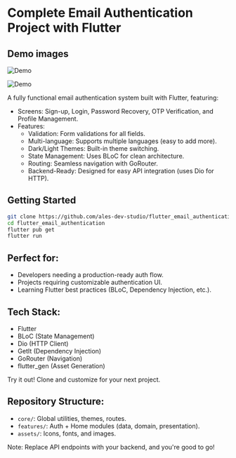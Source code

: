 # Complete Email Authentication Project with Flutter

## Demo images

![Demo](https://raw.githubusercontent.com/ales-dev-studio/flutter_authentication_screens_ui/refs/heads/main/assets/images/Demo-light.png)

![Demo](https://raw.githubusercontent.com/ales-dev-studio/flutter_authentication_screens_ui/refs/heads/main/assets/images/Demo-dark.png)

A fully functional email authentication system built with Flutter, featuring:
- Screens: Sign-up, Login, Password Recovery, OTP Verification, and Profile Management.
- Features:
    - Validation: Form validations for all fields.
    - Multi-language: Supports multiple languages (easy to add more).
    - Dark/Light Themes: Built-in theme switching.
    - State Management: Uses BLoC for clean architecture.
    - Routing: Seamless navigation with GoRouter.
    - Backend-Ready: Designed for easy API integration (uses Dio for HTTP).
 
## Getting Started  
```bash
git clone https://github.com/ales-dev-studio/flutter_email_authentication.git
cd flutter_email_authentication
flutter pub get
flutter run
```

## Perfect for:
- Developers needing a production-ready auth flow.
- Projects requiring customizable authentication UI.
- Learning Flutter best practices (BLoC, Dependency Injection, etc.).


## Tech Stack:
- Flutter
- BLoC (State Management)
- Dio (HTTP Client)
- GetIt (Dependency Injection)
- GoRouter (Navigation)
- flutter_gen (Asset Generation)

Try it out! Clone and customize for your next project.

## Repository Structure:
- `core/`: Global utilities, themes, routes.
- `features/`: Auth + Home modules (data, domain, presentation).
- `assets/`: Icons, fonts, and images.



Note: Replace API endpoints with your backend, and you're good to go!
